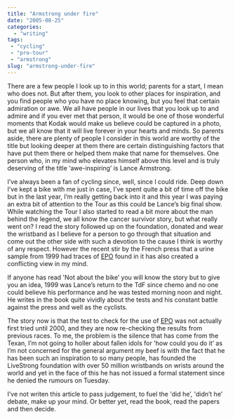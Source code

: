 ```yaml
---
title: "Armstrong under fire"
date: "2005-08-25"
categories:
  - "writing"
tags:
 - "cycling"
 - "pro-tour"
 - "armstrong"
slug: "armstrong-under-fire"
---
```


There are a few people I look up to in this world; parents for a start, I mean who does not. But after them, you look to other places for inspiration, and you find people who you have no place knowing, but you feel that certain admiration or awe. We all have people in our lives that you look up to and admire and if you ever met that person, it would be one of those wonderful moments that Kodak would make us believe could be captured in a photo, but we all know that it will live forever in your hearts and minds.
So parents aside, there are plenty of people I consider in this world are worthy of the title but looking deeper at them there are certain distinguishing factors that have put them there or helped them make that name for themselves. One person who, in my mind who elevates himself above this level and is truly deserving of the title ‘awe-inspiring’ is Lance Armstrong.

I’ve always been a fan of cycling since, well, since I could ride. Deep down I’ve kept a bike with me just in case, I’ve spent quite a bit of time off the bike but in the last year, I’m really getting back into it and this year I was paying an extra bit of attention to the Tour as this could be Lance’s big final show. While watching the Tour I also started to read a bit more about the man behind the legend, we all know the cancer survivor story, but what really went on? I read the story followed up on the foundation, donated and wear the wristband as I believe for a person to go through that situation and come out the other side with such a devotion to the cause I think is worthy of any respect.
However the recent stir by the French press that a urine sample from 1999 had traces of [EPO](https://en.wikipedia.org/wiki/Erythropoietin) found in it has also created a conflicting view in my mind.

If anyone has read 'Not about the bike’ you will know the story but to give you an idea, 1999 was Lance’s return to the TdF since chemo and no one could believe his performance and he was tested morning noon and night. He writes in the book quite vividly about the tests and his constant battle against the press and well as the cyclists.

The story now is that the test to check for the use of [EPO](https://en.wikipedia.org/wiki/Erythropoietin) was not actually first tried until 2000, and they are now re-checking the results from previous races.
To me, the problem is the silence that has come from the Texan, I’m not going to holler about fallen idols for 'how could you do it’ as I’m not concerned for the general argument my beef is with the fact that he has been such an inspiration to so many people, has founded the LiveStrong foundation with over 50 million wristbands on wrists around the world and yet in the face of this he has not issued a formal statement since he denied the rumours on Tuesday.

I’ve not writen this article to pass judgement, to fuel the 'did he’, 'didn’t he’ debate, make up your mind. Or better yet, read the book, read the papers and then decide.
